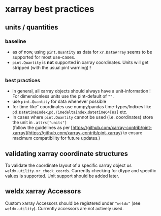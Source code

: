 # xarray best practices

## units / quantities
### baseline
- as of now, using `pint.Quantity` as data for `xr.DataArray` seems to be supported for most use-cases.
- `pint.Quantity` is **not** supported in xarray coordinates. Units will get stripped (with the usual pint warning) !

### best practices
- in general, all xarray objects should always have a unit-information !\
  For dimensionless units use the pint-default of `""`.
- use `pint.Quantity` for data whenever possible
- for time-like" coordinates use numpy/pandas time-types/Indixes like `pd.DatetimeIndex`,`pd.Timedeltaindex`,`datetime64[ns]` etc.
- In cases where `pint.Quantity` cannot be used (i.e. coordinates) store the unit in `.attrs["units"]`\
  (follow the guidelines as per [https://github.com/xarray-contrib/pint-xarray](https://github.com/xarray-contrib/pint-xarray) to ensure maximum compatibility for future updates.)


## validating xarray coordinate structures
To validate the coordinate layout of a specific xarray object us `weldx.utility.xr_check_coords`.
Currently checking for dtype and specific values is supported.
Unit support should be added later.

## weldx xarray Accessors
Custom xarray Accessors should be registered under `"weldx"` (see `weldx.utility`). Currently accessors are not actively used.